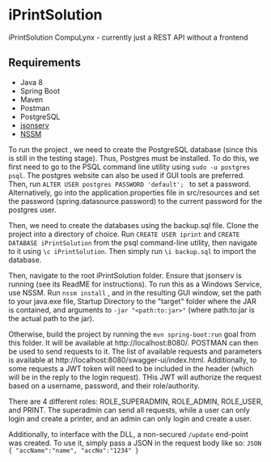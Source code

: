 # iPrintSolution
iPrintSolution CompuLynx - currently just a REST API without a frontend

## Requirements
- Java 8
- Spring Boot
- Maven
- Postman
- PostgreSQL
- [jsonserv](https://github.com/VirajGanatra/jsonserv)
- [NSSM](nssm.cc)




To run the project , we need to create the PostgreSQL database (since this is still in the testing stage). Thus, Postgres must be installed. To do this, we first need to go to the PSQL command line utility using ```sudo -u postgres psql```. The postgres website can also be used if GUI tools are preferred. Then, run ```ALTER USER postgres PASSWORD 'default'; ``` to set a password. Alternatively, go into the application.properties file in src/resources and set the password (spring.datasource.password) to the current password for the postgres user.

Then, we need to create the databases using the backup.sql file. Clone the project into a directory of choice. Run ```CREATE USER iprint``` and ```CREATE DATABASE iPrintSolution``` from the psql command-line utility, then navigate to it using ```\c iPrintSolution```. Then simply run ```\i backup.sql``` to import the database.

 Then, navigate to the root iPrintSolution folder. Ensure that jsonserv is running (see its ReadME for instructions). To run this as a Windows Service, use NSSM. Run ``nssm install``
 , and in the resulting GUI window, set the path to your java.exe file, Startup Directory to the "target" folder where the JAR is contained, and arguments to `-jar "<path:to:jar>"` (where path:to:jar is the actual path to the jar). 

Otherwise, build the project by running the ```mvn spring-boot:run``` goal from this folder. It will be available at http://localhost:8080/. POSTMAN can then be used to send requests to it. The list of available requests and parameters is available at http://localhost:8080/swagger-ui/index.html. Additionally, to some requests a JWT token will need to be included in the header (which will be in the reply to the login request). THis JWT will authorize the request based on a username, password, and their role/authority.

There are 4 different roles: ROLE_SUPERADMIN, ROLE_ADMIN, ROLE_USER, and PRINT. The superadmin can send all requests, while a user can only login and create a printer, and an admin can only login and create a user.

Additionally, to interface with the DLL, a non-secured `/update` end-point was created. To use it, simply pass a JSON in the request body like so: ``` JSON
{
    "accName":"name",
    "accNo":"1234"
} ```





